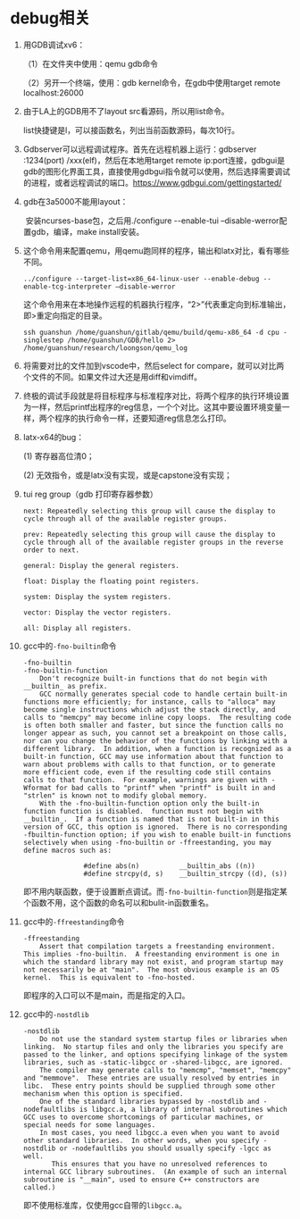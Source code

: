 # debug相关

1. 用GDB调试xv6：

   （1）在文件夹中使用：qemu gdb命令

   （2）另开一个终端，使用：gdb kernel命令，在gdb中使用target remote localhost:26000

2. 由于LA上的GDB用不了layout src看源码，所以用list命令。

   list快捷键是l，可以接函数名，列出当前函数源码，每次10行。

3. Gdbserver可以远程调试程序。首先在远程机器上运行：gdbserver :1234(port) /xxx(elf)，然后在本地用target remote ip:port连接，gdbgui是gdb的图形化界面工具，直接使用gdbgui指令就可以使用，然后选择需要调试的进程，或者远程调试的端口。https://www.gdbgui.com/gettingstarted/

4. gdb在3a5000不能用layout：

   ​	安装ncurses-base包，之后用./configure --enable-tui –disable-werror配置gdb，编译，make install安装。

5. 这个命令用来配置qemu，用qemu跑同样的程序，输出和latx对比，看有哪些不同。

   ```
   ../configure --target-list=x86_64-linux-user --enable-debug --enable-tcg-interpreter –disable-werror
   ```

   这个命令用来在本地操作远程的机器执行程序，“2>”代表重定向到标准输出，即>重定向指定的目录。

   ```
   ssh guanshun /home/guanshun/gitlab/qemu/build/qemu-x86_64 -d cpu -singlestep /home/guanshun/GDB/hello 2> /home/guanshun/research/loongson/qemu_log
   ```

6. 将需要对比的文件加到vscode中，然后select for compare，就可以对比两个文件的不同。如果文件过大还是用diff和vimdiff。

7. 终极的调试手段就是将目标程序与标准程序对比，将两个程序的执行环境设置为一样，然后printf出程序的reg信息，一个个对比。这其中要设置环境变量一样，两个程序的执行命令一样，还要知道reg信息怎么打印。

8. latx-x64的bug：

   (1) 寄存器高位清0；

   (2) 无效指令，或是latx没有实现，或是capstone没有实现；

9. tui reg group（gdb 打印寄存器参数）

   ```
   next: Repeatedly selecting this group will cause the display to cycle through all of the available register groups.

   prev: Repeatedly selecting this group will cause the display to cycle through all of the available register groups in the reverse order to next.

   general: Display the general registers.

   float: Display the floating point registers.

   system: Display the system registers.

   vector: Display the vector registers.

   all: Display all registers.
   ```

10. gcc中的`-fno-builtin`命令

        -fno-builtin
        -fno-builtin-function
        	Don't recognize built-in functions that do not begin with __builtin_ as prefix.
        	GCC normally generates special code to handle certain built-in functions more efficiently; for instance, calls to "alloca" may become single instructions which adjust the stack directly, and calls to "memcpy" may become inline copy loops.  The resulting code is often both smaller and faster, but since the function calls no longer appear as such, you cannot set a breakpoint on those calls, nor can you change the behavior of the functions by linking with a different library.  In addition, when a function is recognized as a built-in function, GCC may use information about that function to warn about problems with calls to that function, or to generate more efficient code, even if the resulting code still contains calls to that function.  For example, warnings are given with -Wformat for bad calls to "printf" when "printf" is built in and "strlen" is known not to modify global memory.
        	With the -fno-builtin-function option only the built-in function function is disabled.  function must not begin with __builtin_.  If a function is named that is not built-in in this version of GCC, this option is ignored.  There is no corresponding -fbuiltin-function option; if you wish to enable built-in functions selectively when using -fno-builtin or -ffreestanding, you may define macros such as:

                       #define abs(n)          __builtin_abs ((n))
                       #define strcpy(d, s)    __builtin_strcpy ((d), (s))

    即不用内联函数，便于设置断点调试。而`-fno-builtin-function`则是指定某个函数不用，这个函数的命名可以和bulit-in函数重名。

11. gcc中的`-ffreestanding`命令

    ```
    -ffreestanding
    	Assert that compilation targets a freestanding environment.  This implies -fno-builtin.  A freestanding environment is one in which the standard library may not exist, and program startup may not necessarily be at "main".  The most obvious example is an OS kernel.  This is equivalent to -fno-hosted.
    ```

    即程序的入口可以不是main，而是指定的入口。

12. gcc中的`-nostdlib`

        -nostdlib
        	Do not use the standard system startup files or libraries when linking.  No startup files and only the libraries you specify are passed to the linker, and options specifying linkage of the system libraries, such as -static-libgcc or -shared-libgcc, are ignored.
        	The compiler may generate calls to "memcmp", "memset", "memcpy" and "memmove".  These entries are usually resolved by entries in libc.  These entry points should be supplied through some other mechanism when this option is specified.
        	One of the standard libraries bypassed by -nostdlib and -nodefaultlibs is libgcc.a, a library of internal subroutines which GCC uses to overcome shortcomings of particular machines, or special needs for some languages.
        	In most cases, you need libgcc.a even when you want to avoid other standard libraries.  In other words, when you specify -nostdlib or -nodefaultlibs you should usually specify -lgcc as well.
               This ensures that you have no unresolved references to internal GCC library subroutines.  (An example of such an internal subroutine is "__main", used to ensure C++ constructors are called.)

    即不使用标准库，仅使用gcc自带的`libgcc.a`。
